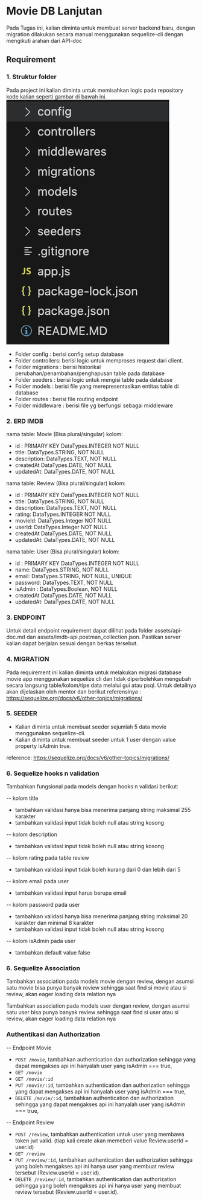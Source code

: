 # Movie DB Lanjutan

Pada Tugas ini, kalian diminta untuk membuat server backend baru, dengan migration dilakukan secara manual menggunakan sequelize-cli dengan mengikuti arahan dari API-doc

## Requirement

### 1. Struktur folder

Pada project ini kalian diminta untuk memisahkan logic pada repository kode kalian seperti gambar di bawah ini.
![Model-Controller Struktur Folder](./assets/folder-structure.png "Model-Controller Struktur Folder")

- Folder config : berisi config setup database
- Folder controllers: berisi logic untuk memproses request dari client.
- Folder migrations : berisi historikal perubahan/penambahan/penghapusan table pada database
- Folder seeders : berisi logic untuk mengisi table pada database
- Folder models : berisi file yang merepresentasikan entitas table di database
- Folder routes : berisi file routing endpoint
- Folder middleware : berisi file yg berfungsi sebagai middleware 

### 2. ERD IMDB

nama table: Movie (Bisa plural/singular)
kolom:

- id : PRIMARY KEY DataTypes.INTEGER NOT NULL
- title: DataTypes.STRING, NOT NULL
- description: DataTypes.TEXT, NOT NULL
- createdAt DataTypes.DATE, NOT NULL
- updatedAt: DataTypes.DATE, NOT NULL

nama table: Review (Bisa plural/singular)
kolom:

- id : PRIMARY KEY DataTypes.INTEGER NOT NULL
- title: DataTypes.STRING, NOT NULL
- description: DataTypes.TEXT, NOT NULL
- rating: DataTypes.INTEGER NOT NULL
- movieId: DataTypes.Integer NOT NULL
- userId: DataTypes.Integer NOT NULL
- createdAt DataTypes.DATE, NOT NULL
- updatedAt: DataTypes.DATE, NOT NULL

nama table: User (Bisa plural/singular)
kolom:

- id : PRIMARY KEY DataTypes.INTEGER NOT NULL
- name: DataTypes.STRING, NOT NULL
- email: DataTypes.STRING, NOT NULL, UNIQUE
- password: DataTypes.TEXT, NOT NULL
- isAdmin : DataTypes.Boolean, NOT NULL
- createdAt DataTypes.DATE, NOT NULL
- updatedAt: DataTypes.DATE, NOT NULL

### 3. ENDPOINT

Untuk detail endpoint requirement dapat dilihat pada folder assets/api-doc.md dan assets/imdb-api.postman_collection.json. Pastikan server kalian dapat berjalan sesuai dengan berkas tersebut.

### 4. MIGRATION

Pada requirement ini kalian diminta untuk melakukan migrasi database movie app menggunakan sequelize cli dan tidak diperbolehkan mengubah secara langsung table/kolom/tipe data melalui gui atau psql. Untuk detailnya akan dijelaskan oleh mentor dan berikut referensinya : https://sequelize.org/docs/v6/other-topics/migrations/

### 5. SEEDER

- Kalian diminta untuk membuat seeder sejumlah 5 data movie menggunakan sequelize-cli.
- Kalian diminta untuk membuat seeder untuk 1 user dengan value property isAdmin true.
 
reference: https://sequelize.org/docs/v6/other-topics/migrations/

### 6. Sequelize hooks n validation

Tambahkan fungsional pada models dengan hooks n validasi berikut:

-- kolom title

- tambahkan validasi hanya bisa menerima panjang string maksimal 255 karakter
- tambahkan validasi input tidak boleh null atau string kosong

-- kolom description

- tambahkan validasi input tidak boleh null atau string kosong

-- kolom rating pada table review

- tambahkan validasi input tidak boleh kurang dari 0 dan lebih dari 5

-- kolom email pada user

- tambahkan validasi input harus berupa email

-- kolom password pada user
- tambahkan validasi hanya bisa menerima panjang string maksimal 20 karakter dan minimal 8 karakter
- tambahkan validasi input tidak boleh null atau string kosong

-- kolom isAdmin pada user
- tambahkan default value false

### 6. Sequelize Association

Tambahkan association pada models movie dengan review, dengan asumsi satu movie bisa punya banyak review
sehingga saat find si movie atau si review, akan eager loading data relation nya

Tambahkan association pada models user dengan review, dengan asumsi satu user bisa punya banyak review
sehingga saat find si user atau si review, akan eager loading data relation nya

### Authentikasi dan Authorization
-- Endpoint Movie
- `POST /movie`, tambahkan authentication dan authorization sehingga yang dapat mengakses api ini hanyalah user yang isAdmin === true,
- `GET /movie`
- `GET /movie/:id`
- `PUT /movie/:id`, tambahkan authentication dan authorization sehingga yang dapat mengakses api ini hanyalah user yang isAdmin === true,
- `DELETE /movie/:id`, tambahkan authentication dan authorization sehingga yang dapat mengakses api ini hanyalah user yang isAdmin === true,

-- Endpoint Review
- `POST /review`, tambahkan authentication untuk user yang membawa token jwt valid. (tiap kali create akan memeberi value Review.userId = user.id)
- `GET /review`
- `PUT /review/:id`, tambahkan authentication dan authorization sehingga yang boleh mengakses api ini hanya user yang membuat review tersebut (Review.userId = user.id).
- `DELETE /review/:id`, tambahkan authentication dan authorization sehingga yang boleh mengakses api ini hanya user yang membuat review tersebut (Review.userId = user.id).
